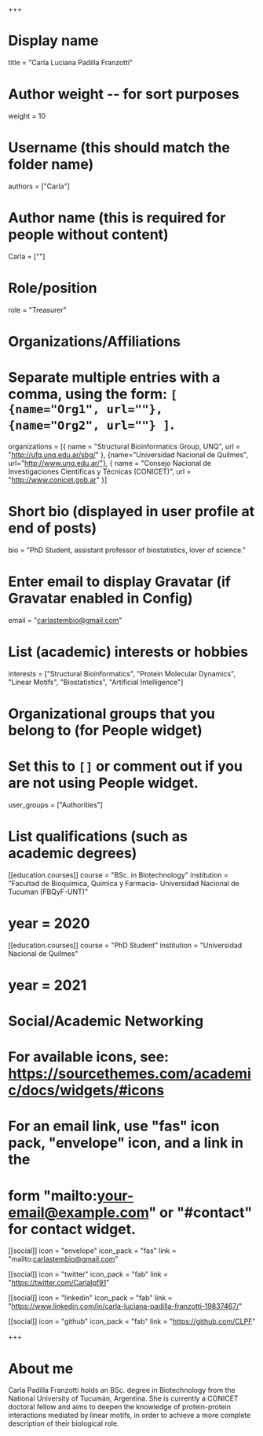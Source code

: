 +++
# Display name
title = "Carla Luciana Padilla Franzotti"

# Author weight -- for sort purposes
weight = 10

# Username (this should match the folder name)
authors = ["Carla"]

# Author name (this is required for people without content)
Carla = [""]

# Role/position
role = "Treasurer"

# Organizations/Affiliations
#   Separate multiple entries with a comma, using the form: `[ {name="Org1", url=""}, {name="Org2", url=""} ]`.
organizations = [{ name = "Structural Bioinformatics Group, UNQ", url = "http://ufq.unq.edu.ar/sbg/" }, {name="Universidad Nacional de Quilmes", url="http://www.unq.edu.ar/"}, { name = "Consejo Nacional de Investigaciones Científicas y Técnicas (CONICET)", url = "http://www.conicet.gob.ar" }]

# Short bio (displayed in user profile at end of posts)
bio = "PhD Student, assistant professor of biostatistics, lover of science."

# Enter email to display Gravatar (if Gravatar enabled in Config)
email = "carlastembio@gmail.com"

# List (academic) interests or hobbies
interests = ["Structural Bioinformatics", "Protein Molecular Dynamics", "Linear Motifs", "Biostatistics", "Artificial Intelligence"]

# Organizational groups that you belong to (for People widget)
#   Set this to `[]` or comment out if you are not using People widget.
user_groups = ["Authorities"]

# List qualifications (such as academic degrees)
[[education.courses]]
  course = "BSc. in Biotechnology"
  institution = "Facultad de Bioquimica, Quimica y Farmacia- Universidad Nacional de Tucuman (FBQyF-UNT)"
# year = 2020

[[education.courses]]
course = "PhD Student"
institution = "Universidad Nacional de Quilmes"
# year = 2021

# Social/Academic Networking
# For available icons, see: https://sourcethemes.com/academic/docs/widgets/#icons
#   For an email link, use "fas" icon pack, "envelope" icon, and a link in the
#   form "mailto:your-email@example.com" or "#contact" for contact widget.

[[social]]
  icon = "envelope"
  icon_pack = "fas"
  link = "mailto:carlastembio@gmail.com"

  [[social]]
  icon = "twitter"
  icon_pack = "fab"
  link = "https://twitter.com/Carlalpf91"

[[social]]
  icon = "linkedin"
  icon_pack = "fab"
  link = "https://www.linkedin.com/in/carla-luciana-padilla-franzotti-19837467/"

[[social]]
  icon = "github"
  icon_pack = "fab"
  link = "https://github.com/CLPF"

+++

# About me 
Carla Padilla Franzotti holds an BSc. degree in Biotechnology from the National University of Tucumán, Argentina. She is currently a CONICET doctoral fellow and aims to deepen the knowledge of protein-protein interactions mediated by linear motifs, in order to achieve a more complete description of their biological role.